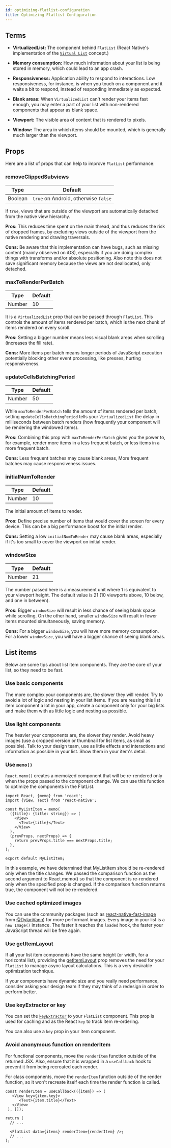 ```yaml
---
id: optimizing-flatlist-configuration
title: Optimizing Flatlist Configuration
---
```


## Terms

- **VirtualizedList:** The component behind `FlatList` (React Native's implementation of the [`Virtual List`](https://bvaughn.github.io/react-virtualized/#/components/List) concept.)

- **Memory consumption:** How much information about your list is being stored in memory, which could lead to an app crash.

- **Responsiveness:** Application ability to respond to interactions. Low responsiveness, for instance, is when you touch on a component and it waits a bit to respond, instead of responding immediately as expected.

- **Blank areas:** When `VirtualizedList` can't render your items fast enough, you may enter a part of your list with non-rendered components that appear as blank space.

- **Viewport:** The visible area of content that is rendered to pixels.

- **Window:** The area in which items should be mounted, which is generally much larger than the viewport.

## Props

Here are a list of props that can help to improve `FlatList` performance:

### removeClippedSubviews

| Type    | Default                              |
| ------- | ------------------------------------ |
| Boolean | `true` on Android, otherwise `false` |

If `true`, views that are outside of the viewport are automatically detached from the native view hierarchy.

**Pros:** This reduces time spent on the main thread, and thus reduces the risk of dropped frames, by excluding views outside of the viewport from the native rendering and drawing traversals.

**Cons:** Be aware that this implementation can have bugs, such as missing content (mainly observed on iOS), especially if you are doing complex things with transforms and/or absolute positioning. Also note this does not save significant memory because the views are not deallocated, only detached.

### maxToRenderPerBatch

| Type   | Default |
| ------ | ------- |
| Number | 10      |

It is a `VirtualizedList` prop that can be passed through `FlatList`. This controls the amount of items rendered per batch, which is the next chunk of items rendered on every scroll.

**Pros:** Setting a bigger number means less visual blank areas when scrolling (increases the fill rate).

**Cons:** More items per batch means longer periods of JavaScript execution potentially blocking other event processing, like presses, hurting responsiveness.

### updateCellsBatchingPeriod

| Type   | Default |
| ------ | ------- |
| Number | 50      |

While `maxToRenderPerBatch` tells the amount of items rendered per batch, setting `updateCellsBatchingPeriod` tells your `VirtualizedList` the delay in milliseconds between batch renders (how frequently your component will be rendering the windowed items).

**Pros:** Combining this prop with `maxToRenderPerBatch` gives you the power to, for example, render more items in a less frequent batch, or less items in a more frequent batch.

**Cons:** Less frequent batches may cause blank areas, More frequent batches may cause responsiveness issues.

### initialNumToRender

| Type   | Default |
| ------ | ------- |
| Number | 10      |

The initial amount of items to render.

**Pros:** Define precise number of items that would cover the screen for every device. This can be a big performance boost for the initial render.

**Cons:** Setting a low `initialNumToRender` may cause blank areas, especially if it's too small to cover the viewport on initial render.

### windowSize

| Type   | Default |
| ------ | ------- |
| Number | 21      |

The number passed here is a measurement unit where 1 is equivalent to your viewport height. The default value is 21 (10 viewports above, 10 below, and one in between).

**Pros:** Bigger `windowSize` will result in less chance of seeing blank space while scrolling. On the other hand, smaller `windowSize` will result in fewer items mounted simultaneously, saving memory.

**Cons:** For a bigger `windowSize`, you will have more memory consumption. For a lower `windowSize`, you will have a bigger chance of seeing blank areas.

## List items

Below are some tips about list item components. They are the core of your list, so they need to be fast.

### Use basic components

The more complex your components are, the slower they will render. Try to avoid a lot of logic and nesting in your list items. If you are reusing this list item component a lot in your app, create a component only for your big lists and make them with as little logic and nesting as possible.

### Use light components

The heavier your components are, the slower they render. Avoid heavy images (use a cropped version or thumbnail for list items, as small as possible). Talk to your design team, use as little effects and interactions and information as possible in your list. Show them in your item's detail.

### Use `memo()`

`React.memo()` creates a memoized component that will be re-rendered only when the props passed to the component change. We can use this function to optimize the components in the FlatList.

```tsx
import React, {memo} from 'react';
import {View, Text} from 'react-native';

const MyListItem = memo(
  ({title}: {title: string}) => (
    <View>
      <Text>{title}</Text>
    </View>
  ),
  (prevProps, nextProps) => {
    return prevProps.title === nextProps.title;
  },
);

export default MyListItem;
```

In this example, we have determined that MyListItem should be re-rendered only when the title changes. We passed the comparison function as the second argument to React.memo() so that the component is re-rendered only when the specified prop is changed. If the comparison function returns true, the component will not be re-rendered.

### Use cached optimized images

You can use the community packages (such as [react-native-fast-image](https://github.com/DylanVann/react-native-fast-image) from [@DylanVann](https://github.com/DylanVann)) for more performant images. Every image in your list is a `new Image()` instance. The faster it reaches the `loaded` hook, the faster your JavaScript thread will be free again.

### Use getItemLayout

If all your list item components have the same height (or width, for a horizontal list), providing the [getItemLayout](flatlist#getitemlayout) prop removes the need for your `FlatList` to manage async layout calculations. This is a very desirable optimization technique.

If your components have dynamic size and you really need performance, consider asking your design team if they may think of a redesign in order to perform better.

### Use keyExtractor or key

You can set the [`keyExtractor`](flatlist#keyextractor) to your `FlatList` component. This prop is used for caching and as the React `key` to track item re-ordering.

You can also use a `key` prop in your item component.

### Avoid anonymous function on renderItem

For functional components, move the `renderItem` function outside of the returned JSX. Also, ensure that it is wrapped in a `useCallback` hook to prevent it from being recreated each render.

For class components, move the `renderItem` function outside of the render function, so it won't recreate itself each time the render function is called.

```tsx
const renderItem = useCallback(({item}) => (
   <View key={item.key}>
      <Text>{item.title}</Text>
   </View>
 ), []);

return (
  // ...

  <FlatList data={items} renderItem={renderItem} />;
  // ...
);
```
